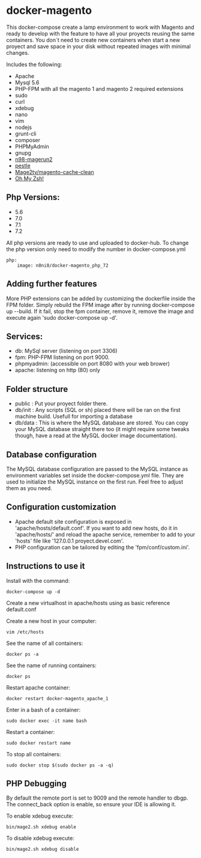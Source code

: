 docker-magento
===========

This docker-compose create a lamp environment to work with Magento and ready to develop with the feature to have all your proyects reusing the same containers.
You don´t need to create new containers when start a new proyect and save space in your disk without repeated images with minimal changes.

Includes the following:

* Apache
* Mysql 5.6
* PHP-FPM with all the magento 1 and magento 2 required extensions
* sudo
* curl
* xdebug
* nano
* vim
* nodejs
* grunt-cli
* composer
* PHPMyAdmin
* gnupg
* [n98-magerun2](https://github.com/netz98/n98-magerun2)
* [pestle](https://github.com/astorm/pestle)
* [Mage2tv/magento-cache-clean](https://github.com/mage2tv/magento-cache-clean)
* [Oh My Zsh!](https://github.com/robbyrussell/oh-my-zsh)

Php Versions:
----
* 5.6
* 7.0
* 7.1
* 7.2

All php versions are ready to use and uploaded to docker-hub.
To change the php version only need to modify the number in docker-compose.yml

```
php:
    image: n0ni0/docker-magento_php_72
```

Adding further features
----
More PHP extensions can be added by customizing the dockerfile inside the FPM folder. Simply rebuild the FPM image after by running docker-compose up --build.
If it fail, stop the fpm container, remove it, remove the image and execute again 'sudo docker-compose up -d'.

Services:
----
* db: MySql server (listening on port 3306)
* fpm: PHP-FPM listening on port 9000.
* phpmyadmin: (accessible on port 8080 with your web brower)
* apache: listening on http (80) only

Folder structure
----
* public : Put your proyect folder there.
* db/init : Any scripts (SQL or sh) placed there will be ran on the first machine build. Usefull for importing a database
* db/data : This is where the MySQL database are stored. You can copy your MySQL database straight there too (it might require some tweaks though, have a read at the MySQL docker image documentation).

Database configuration
----
The MySQL database configuration are passed to the MySQL instance as environment variables set inside the docker-compose.yml file. They are used to initialize the MySQL instance on the first run. Feel free to adjust them as you need.

Configuration customization
----
* Apache default site configuration is exposed in 'apache/hosts/default.conf'. If you want to add new hosts, do it in 'apache/hosts/' and reload the apache service, remember to add to your 'hosts' file like '127.0.0.1 proyect.devel.com'.
* PHP configuration can be tailored by editing the 'fpm/conf/custom.ini'.

Instructions to use it
----
Install with the command:
```
docker-compose up -d
```
Create a new virtualhost in apache/hosts using as basic reference default.conf

Create a new host in your computer:
```
vim /etc/hosts
```
See the name of all containers:
```
docker ps -a
```
See the name of running containers:
```
docker ps
```
Restart apache container:
```
docker restart docker-magento_apache_1
```
Enter in a bash of a container:
```
sudo docker exec -it name bash
```
Restart a container:
```
sudo docker restart name
```
To stop all containers:
```
sudo docker stop $(sudo docker ps -a -q)
```

PHP Debugging
----
By default the remote port is set to 9009 and the remote handler to dbgp. The connect_back option is enable, so ensure your IDE is allowing it.

To enable xdebug execute:
```
bin/mage2.sh xdebug enable
```

To disable xdebug execute:
```
bin/mage2.sh xdebug disable
```
